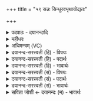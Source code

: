 +++
title = "५९ सन्नः सिन्धुरवभृथायोद्यतः"

+++
<details><summary>पदपाठः - दयानन्दादि</summary>

स॒न्नः। सिन्धुः॑। अ॒व॒भृ॒थायेत्य॑वऽभृ॒थाय॑। उद्य॑त॒ इत्युत्ऽय॑तः। स॒मु॒द्रः। अ॒भ्य॒व॒ह्रि॒यमाण॒ इत्य॑भिऽअवह्रि॒यमा॑णः। स॒लि॒लः। प्रप्लु॑त॒ इति॒ प्रऽप्लु॑तः। ययोः॑। ओज॑सा। स्क॒भि॒ता। रजा॑ꣳसि। वी॒र्येभिः॑। वी॒रत॒मेति॑ वी॒रऽत॑मा। शवि॑ष्ठा। या। पत्ये॑ते॒ऽइति॒ पत्ये॑ते। अप्र॑ती॒तेत्यप्र॑तिऽइता। सहो॑भि॒रिति॒ सह॑ऽभिः। विष्णूऽइति॒ विष्णू॑। अ॒ग॒न्। वरु॑णा। पू॒र्वहू॑ता॒विति॑ पू॒र्वऽहू॑तौ। ५९।
</details>

<details><summary>महीधरः</summary>

म० अवभृथार्थमुद्यतः सोमः सिन्धुर्भवति तदा सिन्धवे स्वाहेति जुहुयात् । जलमभिमुखं नीयमानः सोमः समुद्रो भवति तदा समुद्राय स्वाहेति जुहुयात् । प्रप्लुतोऽप्सु निमग्नः सोमः सलिलो भवति तदा प्रायश्चित्तापत्तौ सलिलाय स्वाहेति जुहुयात् । एताभिर्यज्ञाहुतिभिर्यज्ञः चिकित्सितः प्रतिसंहितश्च भवतीत्यर्थः । तथाच श्रुतिः ‘ता वा एताश्चतुस्त्रिᳪं᳭ शतमाज्याहुतीर्जुहोति त्रयस्त्रिᳪं᳭ शद्वै देवाः प्रजापतिश्चतुस्त्रिᳪं᳭ श एतदु सर्वैर्देवैर्यज्ञं भिषज्यति सर्वैर्देवैर्यज्ञं प्रतिसंदधातीति' ( १२ । ५। १ । ३७) । 'ययोरोजसेति चोदकेनोपसिञ्चेदिति' ( का. २५ । २ । ९)। अभिमर्शनेन विकल्पः । स्कन्नं रसरूपं सोमं जलेन सिञ्चेत् कालाहुतिहोमं वाचनं च कृत्वेति ज्ञेयम् । विष्णुवरुणदेवत्या त्रिष्टुप् । पूर्वार्धे यच्छब्दोपादानात्तच्छब्दाध्याहारः। तौ विष्णू तौ वरुणौ । एकत्र विष्णुशब्दस्यैकशेषोऽन्यत्र वरुणशब्दस्य तुल्यकार्यत्वादुभावपि विष्णू उभावपि वरुणौ कर्मभूतौ प्रति अगन् गतं स्कन्नं यज्ञसाधनमिति शेषः । कदा पूर्वहूतौ पूर्वस्मिन्नाह्वाने यावत्प्रधानं हूयते तावदेव विष्णुं वरुणं च प्रति स्कन्नं हविर्गतमित्यर्थः । विशेषणं वा । पूर्वं हूयेते तौ पूर्वहूतौ विष्णुवरुणौ प्रति हविरगन्निति संबन्धः । तौ कौ ययोर्विष्णुवरुणयोरोजसा बलेन रजांसि लोकाः स्कभिता स्तम्भितानि । 'लोका रजांस्युच्यन्ते' ( नि० ४ । १९) इति यास्कः । स्कभ्नोतिः स्तम्भनार्थः । किंच या यौ विष्णुवरुणौ पत्येते ईशाते ऐश्वर्यं कुर्वाते जगतामीश्वरावित्यर्थः । 'पत ऐश्वर्ये' दिवादिरात्मनेपदी । यद्वा पत्येते परसैन्येषु श्येनाविव पततः । किंभूतौ । वीर्येभिर्वीयैर्बलैर्वीरतमा अत्यन्तं वीरौ । तथा शविष्ठा । शव इति बलनाम । अत्यन्तं बलवन्तौ अतिशवस्विनौ शविष्ठौ 'विन्मतोर्लुक्' (पा० ५। ३ । ६५) इति विनिलोपे इष्ठनि टिलोपे शविष्ठाविति रूपम् । तथा सहोभिर्बलैरप्रतीता अप्रतिगतौ न केनापि संमुखं गन्तुं शक्यौ अनन्ययोध्यावित्यर्थः । न प्रतीयेते तावप्रतीतौ । एवंविधौ विष्णुवरुणौ प्रति स्कन्नं हविर्गतमित्यर्थः ॥ ५९ ॥  
षष्टी।
</details>

<details><summary>अधिमन्त्रम् (VC)</summary>

- विश्वेदेवा देवताः
- वसिष्ठ ऋषिः
- निचृद् जगती, विराड् आर्षी गायत्री
- निषादः
</details>

<details><summary>दयानन्द-सरस्वती (हि) - विषयः</summary>

अब गृहस्थ के कर्म्म में यज्ञादि व्यवहार का उपदेश अगले मन्त्र में किया है ॥
</details>

<details><summary>दयानन्द-सरस्वती (हि) - पदार्थः</summary>

पदार्थान्वयभाषाः -  जिन्होंने (अवभृथाय) यज्ञान्त स्नान और अपने आत्मा के पवित्र करने के लिये (अभ्यवह्रियमाणः) भोगने योग्य (सलिलः) जिसमें उत्तम जल है, वह व्यवहार (उद्यतः) नियम से सम्पादन किया (सिन्धुः) नदियाँ (सन्नः) निर्माण कीं (समुद्रः) समुद्र (प्रप्लुतः) अपने उत्तमों गुणों से पाया है, वे विद्वान् लोग (ययोः) जिन के (ओजसा) बल से (रजांसि) लोक-लोकान्तर (स्कभिता) स्थित हैं, (या) जो (वीर्येभिः) और पराक्रमों से (वीरतमा) अत्यन्त वीर (शविष्ठा) नित्य बल सम्पादन करनेवाले (सहोभिः) बलों से (अप्रतीता) मूर्खों को जानने अयोग्य (विष्णू) व्याप्त होनेहारे (वरुणा) अतिश्रेष्ठ स्वीकार करने योग्य (पूर्वहूतौ) जिस का सत्कार पूर्व उत्तम विद्वानों ने किया हो, जो (पत्येते) श्रेष्ठ सज्जनों को प्राप्त होते हैं, उन यज्ञकर्म्म, भक्ष्य पदार्थ और विद्वानों को (अगन्) प्राप्त होते हैं, वे सदा सुखी रहते हैं ॥५९॥
</details>

<details><summary>दयानन्द-सरस्वती (हि) - भावार्थः</summary>

भावार्थभाषाः -  यज्ञ आदि व्यवहारों के विना गृहाश्रम में सुख नहीं होता ॥५९॥
</details>

<details><summary>दयानन्द-सरस्वती (सं) - विषयः</summary>

अथ गार्हस्थ्यकर्म्मणि यज्ञादिव्यवहारमाह ॥
</details>

<details><summary>दयानन्द-सरस्वती (सं) - पदार्थः</summary>

पदार्थान्वयभाषाः -  यैरवभृथायाभ्यवह्रियमाणः सलिल उद्यतः सिन्धुः सन्नः समुद्रः प्रप्लुतः क्रियते, ययोरोजसा रजांसि स्कभिता स्कभितानि, या वीर्य्येभिर्वीरतमा शविष्ठा सहोभिरप्रतीता विष्णू वरुणा पूर्वहूतौ पत्येते तावगंस्ते सुखिनो भवन्ति ॥५९॥
</details>

<details><summary>दयानन्द-सरस्वती (सं) - भावार्थः</summary>

भावार्थभाषाः -  मनुष्याणां यज्ञादिव्यवहारेण विना गार्हस्थ्यकर्म्मणि सुखं न जायते ॥५९॥
</details>

<details><summary>सविता जोशी ← दयानन्दः (म) - भावार्थः</summary>

भावार्थभाषाः -  यज्ञ इत्यादी कर्माशिवाय गृहस्थाश्रमात अत्यंत सुख प्राप्त होऊ शकत नाही.
</details>